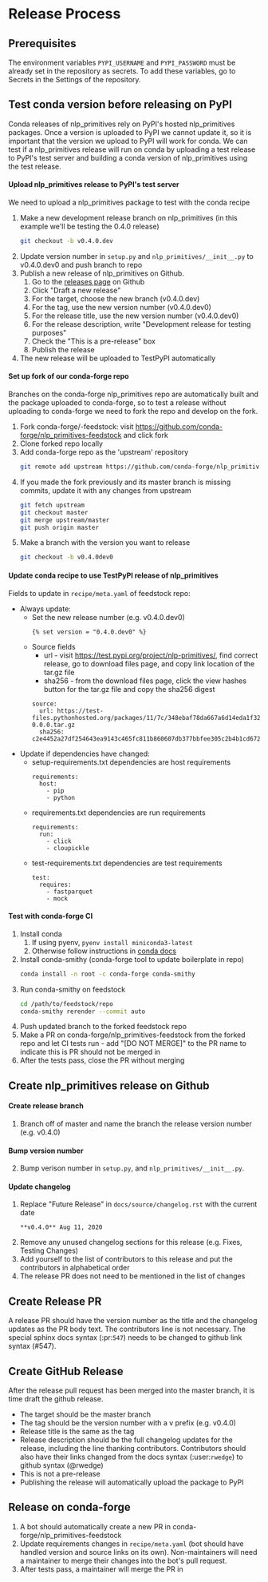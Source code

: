 # Release Process
## Prerequisites
The environment variables `PYPI_USERNAME` and `PYPI_PASSWORD` must be already set in the repository as secrets. To add these variables, go to Secrets in the Settings of the repository.

## Test conda version before releasing on PyPI
Conda releases of nlp_primitives rely on PyPI's hosted nlp_primitives packages. Once a version is uploaded to PyPI we cannot update it, so it is important that the version we upload to PyPI will work for conda. We can test if a nlp_primitives release will run on conda by uploading a test release to PyPI's test server and building a conda version of nlp_primitives using the test release.

#### Upload nlp_primitives release to PyPI's test server
We need to upload a nlp_primitives package to test with the conda recipe
1. Make a new development release branch on nlp_primitives (in this example we'll be testing the 0.4.0 release)
    ```bash
    git checkout -b v0.4.0.dev
    ```
2. Update version number in `setup.py` and `nlp_primitives/__init__.py` to v0.4.0.dev0 and push branch to repo
3. Publish a new release of nlp_primitives on Github.
    1. Go to the [releases page](https://github.com/FeatureLabs/nlp_primitives/releases/) on Github
    2. Click "Draft a new release"
    3. For the target, choose the new branch (v0.4.0.dev)
    4. For the tag, use the new version number (v0.4.0.dev0)
    5. For the release title, use the new version number (v0.4.0.dev0)
    6. For the release description, write "Development release for testing purposes"
    7. Check the "This is a pre-release" box
    8. Publish the release
4. The new release will be uploaded to TestPyPI automatically

#### Set up fork of our conda-forge repo
Branches on the conda-forge nlp_primitives repo are automatically built and the package uploaded to conda-forge, so to test a release without uploading to conda-forge we need to fork the repo and develop on the fork.
1. Fork conda-forge/-feedstock: visit https://github.com/conda-forge/nlp_primitives-feedstock and click fork
2. Clone forked repo locally
3. Add conda-forge repo as the 'upstream' repository
    ```bash
    git remote add upstream https://github.com/conda-forge/nlp_primitives-feedstock.git
    ```
4. If you made the fork previously and its master branch is missing commits, update it with any changes from upstream
    ```bash
    git fetch upstream
    git checkout master
    git merge upstream/master
    git push origin master
    ```
5. Make a branch with the version you want to release
    ```bash
    git checkout -b v0.4.0dev0
    ```

#### Update conda recipe to use TestPyPI release of nlp_primitives
Fields to update in `recipe/meta.yaml` of feedstock repo:
* Always update:
    * Set the new release number (e.g. v0.4.0.dev0)
        ```
        {% set version = "0.4.0.dev0" %}
        ```
    * Source fields
        * url - visit https://test.pypi.org/project/nlp-primitives/, find correct release, go to download files page, and copy link location of the tar.gz file
        * sha256 - from the download files page, click the view hashes button for the tar.gz file and copy the sha256 digest
        ```
        source:
          url: https://test-files.pythonhosted.org/packages/11/7c/348ebaf78da667a6d14eda1f320da8f126a58baf47e586166ed3b6e33309/nlp_primitives-0.0.0.tar.gz
          sha256: c2e4452a27df254643ea9143c465fc811b860607db377bbfee305c2b4b1cd672
       ```
* Update if dependencies have changed:
    * setup-requirements.txt dependencies are host requirements
        ```
        requirements:
          host:
            - pip
            - python
        ```
    * requirements.txt dependencies are run requirements
        ```
        requirements:
          run:
            - click
            - cloupickle
        ```
    * test-requirements.txt dependencies are test requirements
        ```
        test:
          requires:
            - fastparquet
            - mock
        ```

#### Test with conda-forge CI
1. Install conda
    1. If using pyenv, `pyenv install miniconda3-latest`
    2. Otherwise follow instructions in [conda docs](https://conda.io/projects/conda/en/latest/user-guide/install/index.html)
2. Install conda-smithy (conda-forge tool to update boilerplate in repo)
    ```bash
    conda install -n root -c conda-forge conda-smithy
    ```
3. Run conda-smithy on feedstock
    ```bash
    cd /path/to/feedstock/repo
    conda-smithy rerender --commit auto
    ```
4. Push updated branch to the forked feedstock repo
3. Make a PR on conda-forge/nlp_primitives-feedstock from the forked repo and let CI tests run - add "[DO NOT MERGE]" to the PR name to indicate this is PR should not be merged in
4. After the tests pass, close the PR without merging

## Create nlp_primitives release on Github

#### Create release branch
1. Branch off of master and name the branch the release version number (e.g. v0.4.0)

#### Bump version number
2. Bump verison number in `setup.py`, and `nlp_primitives/__init__.py`.

#### Update changelog
1. Replace "Future Release" in `docs/source/changelog.rst` with the current date
    ```
    **v0.4.0** Aug 11, 2020
    ```
2. Remove any unused changelog sections for this release (e.g. Fixes, Testing Changes)
3. Add yourself to the list of contributors to this release and put the contributors in alphabetical order
4. The release PR does not need to be mentioned in the list of changes

## Create Release PR
A release PR should have the version number as the title and the changelog updates as the PR body text. The contributors line is not necessary. The special sphinx docs syntax (:pr:`547`) needs to be changed to github link syntax (#547).

## Create GitHub Release
After the release pull request has been merged into the master branch, it is time draft the github release.
* The target should be the master branch
* The tag should be the version number with a v prefix (e.g. v0.4.0)
* Release title is the same as the tag
* Release description should be the full changelog updates for the release, including the line thanking contributors. Contributors should also have their links changed from the docs syntax (:user:`rwedge`) to github syntax (@rwedge)
* This is not a pre-release
* Publishing the release will automatically upload the package to PyPI

## Release on conda-forge
1. A bot should automatically create a new PR in conda-forge/nlp_primitives-feedstock
2. Update requirements changes in `recipe/meta.yaml` (bot should have handled version and source links on its own). Non-maintainers will need a maintainer to merge their changes into the bot's pull request.
3. After tests pass, a maintainer will merge the PR in
